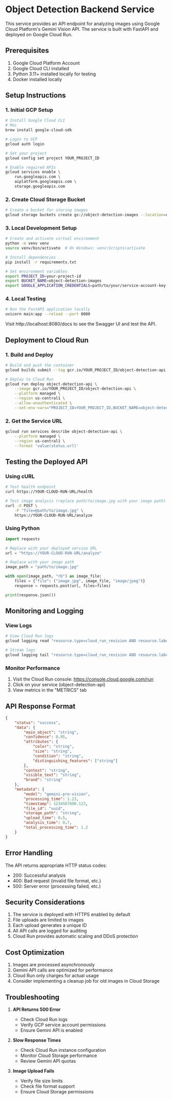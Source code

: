 # Object Detection Backend Service

This service provides an API endpoint for analyzing images using Google Cloud Platform's Gemini Vision API. The service is built with FastAPI and deployed on Google Cloud Run.

## Prerequisites

1. Google Cloud Platform Account
2. Google Cloud CLI installed
3. Python 3.11+ installed locally for testing
4. Docker installed locally

## Setup Instructions

### 1. Initial GCP Setup

```bash
# Install Google Cloud CLI
# Mac
brew install google-cloud-sdk

# Login to GCP
gcloud auth login

# Set your project
gcloud config set project YOUR_PROJECT_ID

# Enable required APIs
gcloud services enable \
    run.googleapis.com \
    aiplatform.googleapis.com \
    storage.googleapis.com
```

### 2. Create Cloud Storage Bucket

```bash
# Create a bucket for storing images
gcloud storage buckets create gs://object-detection-images --location=us-central1
```

### 3. Local Development Setup

```bash
# Create and activate virtual environment
python -m venv venv
source venv/bin/activate  # On Windows: venv\Scripts\activate

# Install dependencies
pip install -r requirements.txt

# Set environment variables
export PROJECT_ID=your-project-id
export BUCKET_NAME=object-detection-images
export GOOGLE_APPLICATION_CREDENTIALS=path/to/your/service-account-key.json
```

### 4. Local Testing

```bash
# Run the FastAPI application locally
uvicorn main:app --reload --port 8080
```

Visit http://localhost:8080/docs to see the Swagger UI and test the API.

## Deployment to Cloud Run

### 1. Build and Deploy

```bash
# Build and push the container
gcloud builds submit --tag gcr.io/YOUR_PROJECT_ID/object-detection-api

# Deploy to Cloud Run
gcloud run deploy object-detection-api \
    --image gcr.io/YOUR_PROJECT_ID/object-detection-api \
    --platform managed \
    --region us-central1 \
    --allow-unauthenticated \
    --set-env-vars="PROJECT_ID=YOUR_PROJECT_ID,BUCKET_NAME=object-detection-images"
```

### 2. Get the Service URL

```bash
gcloud run services describe object-detection-api \
    --platform managed \
    --region us-central1 \
    --format 'value(status.url)'
```

## Testing the Deployed API

### Using cURL

```bash
# Test health endpoint
curl https://YOUR-CLOUD-RUN-URL/health

# Test image analysis (replace path/to/image.jpg with your image path)
curl -X POST \
    -F "file=@path/to/image.jpg" \
    https://YOUR-CLOUD-RUN-URL/analyze
```

### Using Python

```python
import requests

# Replace with your deployed service URL
url = "https://YOUR-CLOUD-RUN-URL/analyze"

# Replace with your image path
image_path = "path/to/image.jpg"

with open(image_path, "rb") as image_file:
    files = {"file": ("image.jpg", image_file, "image/jpeg")}
    response = requests.post(url, files=files)

print(response.json())
```

## Monitoring and Logging

### View Logs

```bash
# View Cloud Run logs
gcloud logging read "resource.type=cloud_run_revision AND resource.labels.service_name=object-detection-api" --limit 50

# Stream logs
gcloud logging tail "resource.type=cloud_run_revision AND resource.labels.service_name=object-detection-api"
```

### Monitor Performance

1. Visit the Cloud Run console: https://console.cloud.google.com/run
2. Click on your service (object-detection-api)
3. View metrics in the "METRICS" tab

## API Response Format

```json
{
    "status": "success",
    "data": {
        "main_object": "string",
        "confidence": 0.95,
        "attributes": {
            "color": "string",
            "size": "string",
            "condition": "string",
            "distinguishing_features": ["string"]
        },
        "context": "string",
        "visible_text": "string",
        "brand": "string"
    },
    "metadata": {
        "model": "gemini-pro-vision",
        "processing_time": 1.23,
        "timestamp": 1234567890.123,
        "file_id": "uuid",
        "storage_path": "string",
        "upload_time": 0.5,
        "analysis_time": 0.7,
        "total_processing_time": 1.2
    }
}
```

## Error Handling

The API returns appropriate HTTP status codes:
- 200: Successful analysis
- 400: Bad request (invalid file format, etc.)
- 500: Server error (processing failed, etc.)

## Security Considerations

1. The service is deployed with HTTPS enabled by default
2. File uploads are limited to images
3. Each upload generates a unique ID
4. All API calls are logged for auditing
5. Cloud Run provides automatic scaling and DDoS protection

## Cost Optimization

1. Images are processed asynchronously
2. Gemini API calls are optimized for performance
3. Cloud Run only charges for actual usage
4. Consider implementing a cleanup job for old images in Cloud Storage

## Troubleshooting

1. **API Returns 500 Error**
   - Check Cloud Run logs
   - Verify GCP service account permissions
   - Ensure Gemini API is enabled

2. **Slow Response Times**
   - Check Cloud Run instance configuration
   - Monitor Cloud Storage performance
   - Review Gemini API quotas

3. **Image Upload Fails**
   - Verify file size limits
   - Check file format support
   - Ensure Cloud Storage permissions 